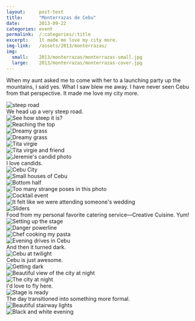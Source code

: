 ```yaml
---
layout:     post-text
title:      "Monterrazas de Cebu"
date:       2013-09-22
categories: event
permalink:  /:categories/:title
excerpt:    It made me love my city more.
img-link:   /assets/2013/monterrazas/
img:
  small:    2013/monterrazas/monterrazas-small.jpg
  large:    2013/monterrazas/monterrazas-cover.jpg
---
```

When my aunt asked me to come with her to a launching party up the mountains, I said yes. What I saw blew me away. I have never seen Cebu from that perspective. It made me love my city more.
<div class="module">
  <img src="{{ page.img-link }}1.jpg" alt="steep road"  />
</div>
We head up a very steep road.
<div class="module">
  <img src="{{ page.img-link }}2.jpg" alt="See how steep it is?"  />
</div>
<div class="module">
  <img src="{{ page.img-link }}3.jpg" alt="Reaching the top"  />
</div>
<div class="module">
  <img src="{{ page.img-link }}4.jpg" alt="Dreamy grass"  />
</div>
<div class="module">
  <img src="{{ page.img-link }}5.jpg" alt="Dreamy grass"  />
</div>
<div class="module">
  <img src="{{ page.img-link }}6.jpg" alt="Tita virgie"  />
</div>
<div class="module">
  <img src="{{ page.img-link }}7.jpg" alt="Tita virgie and friend"  />
</div>
<div class="module">
  <img src="{{ page.img-link }}8.jpg" alt="Jeremie's candid photo"  />
</div>
I love candids.
<div class="module">
  <img src="{{ page.img-link }}9.jpg" alt="Cebu City"  />
</div>
<div class="module">
  <img src="{{ page.img-link }}10.jpg" alt="Small houses of Cebu"  />
</div>
<div class="module">
  <img src="{{ page.img-link }}11.jpg" alt="Bottom half"  />
</div>
<div class="module">
  <img src="{{ page.img-link }}12.jpg" alt="Too many strange poses in this photo"  />
</div>
<div class="module">
  <img src="{{ page.img-link }}13.jpg" alt="Cocktail event"  />
</div>
<div class="module">
  <img src="{{ page.img-link }}14.jpg" alt="It felt like we were attending someone's wedding"  />
</div>
<div class="module">
  <img src="{{ page.img-link }}15.jpg" alt="Sliders"  />
</div>
Food from my personal favorite catering service&mdash;Creative Cuisine. Yum!
<div class="module">
  <img src="{{ page.img-link }}16.jpg" alt="Setting up the stage"  />
</div>
<div class="module">
  <img src="{{ page.img-link }}17.jpg" alt="Danger powerline"  />
</div>
<div class="module">
  <img src="{{ page.img-link }}18.jpg" alt="Chef cooking my pasta"  />
</div>
<div class="module">
  <img src="{{ page.img-link }}19.jpg" alt="Evening drives in Cebu"  />
</div>
And then it turned dark.
<div class="module">
  <img src="{{ page.img-link }}20.jpg" alt="Cebu at twilight"  />
</div>
Cebu is just awesome.
<div class="module">
  <img src="{{ page.img-link }}21.jpg" alt="Getting dark"  />
</div>
<div class="module">
  <img src="{{ page.img-link }}22.jpg" alt="Beautiful view of the city at night"  />
</div>
<div class="module">
  <img src="{{ page.img-link }}23.jpg" alt="The city at night"  />
</div>
I'd love to fly here.
<div class="module">
  <img src="{{ page.img-link }}24.jpg" alt="Stage is ready"  />
</div>
The day transitioned into something more formal.
<div class="module">
  <img src="{{ page.img-link }}25.jpg" alt="Beautiful stairway lights"  />
</div>
<div class="module">
  <img src="{{ page.img-link }}26.jpg" alt="Black and white evening"  />
</div>
